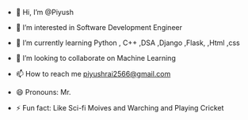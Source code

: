- 👋 Hi, I’m @Piyush
- 👀 I’m interested in Software Development Engineer 

- 🌱 I’m currently learning Python , C++ ,DSA ,Django ,Flask, ,Html ,css 
- 💞️ I’m looking to collaborate on Machine Learning 
- 📫 How to reach me piyushrai2566@gmail.com 
- 😄 Pronouns: Mr.
- ⚡ Fun fact: Like Sci-fi Moives and Warching and Playing Cricket 

<!---
Piyushupc/Piyushupc is a ✨ special ✨ repository because its `README.md` (this file) appears on your GitHub profile.
You can click the Preview link to take a look at your changes.
--->
